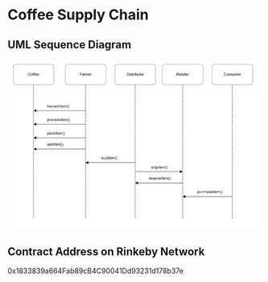 # Coffee Supply Chain

## UML Sequence Diagram

![alt text](images/Sequence_Diagram.png)

## Contract Address on Rinkeby Network

0x1833839a664Fab89cB4C90041Dd93231d178b37e
